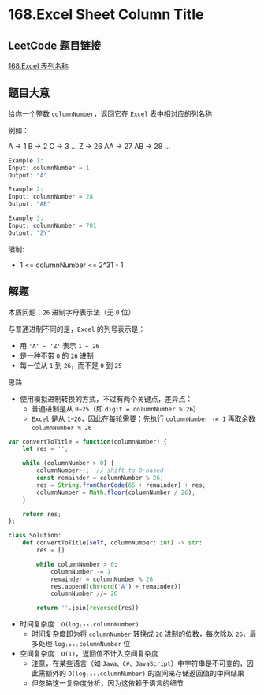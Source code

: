 # 168.Excel Sheet Column Title

## LeetCode 题目链接

[168.Excel 表列名称](https://leetcode.cn/problems/excel-sheet-column-title/)

## 题目大意

给你一个整数 `columnNumber`，返回它在 `Excel` 表中相对应的列名称

例如：

A -> 1
B -> 2
C -> 3
...
Z -> 26
AA -> 27
AB -> 28 
...

```js
Example 1:
Input: columnNumber = 1
Output: "A"

Example 2:
Input: columnNumber = 28
Output: "AB"

Example 3:
Input: columnNumber = 701
Output: "ZY"
```

限制:
- 1 <= columnNumber <= 2^31 - 1

## 解题

本质问题：`26` 进制字母表示法（无 `0` 位）

与普通进制不同的是，`Excel` 的列号表示是：
- 用 `'A' ~ 'Z'` 表示 `1 ~ 26`
- 是一种不带 `0` 的 `26` 进制
- 每一位从 `1` 到 `26`，而不是 `0` 到 `25`

思路
- 使用模拟进制转换的方式，不过有两个关键点，差异点：
  - 普通进制是从 `0~25`（即 `digit = columnNumber % 26`）
  - `Excel` 是从 `1~26`，因此在每轮需要：先执行 `columnNumber -= 1` 再取余数 `columnNumber % 26`

```js
var convertToTitle = function(columnNumber) {
    let res = '';

    while (columnNumber > 0) {
        columnNumber--;  // shift to 0-based
        const remainder = columnNumber % 26;
        res = String.fromCharCode(65 + remainder) + res;
        columnNumber = Math.floor(columnNumber / 26);
    }

    return res;
};
```
```python
class Solution:
    def convertToTitle(self, columnNumber: int) -> str:
        res = []

        while columnNumber > 0:
            columnNumber -= 1  
            remainder = columnNumber % 26
            res.append(chr(ord('A') + remainder))
            columnNumber //= 26

        return ''.join(reversed(res))
```

- 时间复杂度：`O(log₍₂₆₎columnNumber)`
  - 时间复杂度即为将 `columnNumber` 转换成 `26` 进制的位数，每次除以 `26`，最多处理 `log₍₂₆₎columnNumber` 位
- 空间复杂度：`O(1)`，返回值不计入空间复杂度
  - 注意，在某些语言（如 `Java、C#、JavaScript`）中字符串是不可变的，因此需额外的 `O(log₍₂₆₎columnNumber)` 的空间来存储返回值的中间结果
  - 但忽略这一复杂度分析，因为这依赖于语言的细节
